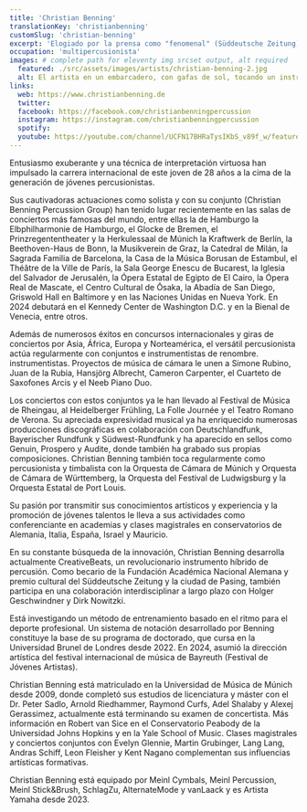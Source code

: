 ```yaml
---
title: 'Christian Benning'
translationKey: 'christianbenning'
customSlug: 'christian-benning'
excerpt: 'Elogiado por la prensa como "fenomenal" (Süddeutsche Zeitung), "genio rítmico" (Die ZEIT) y "lleno de (Diario Kōbe), las actuaciones del prometedor multipercusionista Christian Benning atraen la máxima atención en todo el mundo.'
occupation: 'multipercusionista'
images: # complete path for eleventy img srcset output, alt required
  featured: ./src/assets/images/artists/christian-benning-2.jpg
  alt: El artista en un embarcadero, con gafas de sol, tocando un instrumento de percusión
links:
  web: https://www.christianbenning.de
  twitter:
  facebook: https://facebook.com/christianbenningpercussion
  instagram: https://instagram.com/christianbenningpercussion
  spotify:
  youtube: https://youtube.com/channel/UCFN17BHRaTysIKbS_v89f_w/featured
---
```


Entusiasmo exuberante y una técnica de interpretación virtuosa han impulsado la carrera internacional de este joven de 28 años a la cima de la generación de jóvenes percusionistas.

Sus cautivadoras actuaciones como solista y con su conjunto (Christian Benning Percussion Group) han tenido lugar recientemente en las salas de conciertos más famosas del mundo, entre ellas la de Hamburgo la Elbphilharmonie de Hamburgo, el Glocke de Bremen, el Prinzregententheater y la Herkulessaal de Múnich la Kraftwerk de Berlín, la Beethoven-Haus de Bonn, la Musikverein de Graz, la Catedral de Milán, la Sagrada Familia de Barcelona, la Casa de la Música Borusan de Estambul, el Théâtre de la Ville de París, la Sala George Enescu de Bucarest, la Iglesia del Salvador de Jerusalén, la Ópera Estatal de Egipto de El Cairo, la Ópera Real de Mascate, el Centro Cultural de Ōsaka, la Abadía de San Diego, Griswold Hall en Baltimore y en las Naciones Unidas en Nueva York. En 2024 debutará en el Kennedy Center de Washington D.C. y en la Bienal de Venecia, entre otros.

Además de numerosos éxitos en concursos internacionales y giras de conciertos por Asia, África, Europa y Norteamérica, el versátil percusionista actúa regularmente con conjuntos e instrumentistas de renombre. instrumentistas. Proyectos de música de cámara le unen a Simone Rubino, Juan de la Rubia, Hansjörg Albrecht, Cameron Carpenter, el Cuarteto de Saxofones Arcis y el Neeb Piano Duo.

Los conciertos con estos conjuntos ya le han llevado al Festival de Música de Rheingau, al Heidelberger Frühling, La Folle Journée y el Teatro Romano de Verona. Su apreciada expresividad musical ya ha enriquecido numerosas producciones discográficas en colaboración con Deutschlandfunk, Bayerischer Rundfunk y Südwest-Rundfunk y ha aparecido en sellos como Genuin, Prospero y Audite, donde también ha grabado sus propias composiciones.
Christian Benning también toca regularmente como percusionista y timbalista con la Orquesta de Cámara de Múnich y Orquesta de Cámara de Württemberg, la Orquesta del Festival de Ludwigsburg y la Orquesta Estatal de Port Louis.

Su pasión por transmitir sus conocimientos artísticos y experiencia y la promoción de jóvenes talentos le lleva a sus actividades como conferenciante en academias y clases magistrales en conservatorios de Alemania, Italia, España, Israel y Mauricio.

En su constante búsqueda de la innovación, Christian Benning desarrolla actualmente CreativeBeats, un revolucionario instrumento híbrido de percusión. Como becario de la Fundación Académica Nacional Alemana y premio cultural del Süddeutsche Zeitung y la ciudad de Pasing, también participa en una colaboración interdisciplinar a largo plazo con Holger Geschwindner y Dirk Nowitzki.

Está investigando un método de entrenamiento basado en el ritmo para el deporte profesional. Un sistema de notación desarrollado por Benning constituye la base de su programa de doctorado, que cursa en la Universidad Brunel de Londres desde 2022. En 2024, asumió la dirección artística del festival internacional de música de Bayreuth (Festival de Jóvenes Artistas).

Christian Benning está matriculado en la Universidad de Música de Múnich desde 2009, donde completó sus estudios de licenciatura y máster con el Dr. Peter Sadlo, Arnold Riedhammer, Raymond Curfs, Adel Shalaby y Alexej Gerassimez, actualmente está terminando su examen de concertista. Más información en Robert van Sice en el Conservatorio Peabody de la Universidad Johns Hopkins y en la Yale School of Music. Clases magistrales y conciertos conjuntos con Evelyn Glennie, Martin Grubinger, Lang Lang, Andras Schiff, Leon Fleisher y Kent Nagano complementan sus influencias artísticas formativas.

Christian Benning está equipado por Meinl Cymbals, Meinl Percussion, Meinl Stick&Brush, SchlagZu, AlternateMode y vanLaack y es Artista Yamaha desde 2023.
